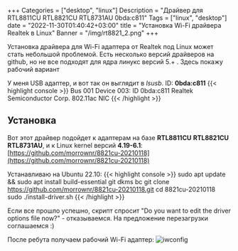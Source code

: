 +++
Categories = ["desktop", "linux"]
Description = "Драйвер для RTL8811CU RTL8821CU RTL8731AU 0bda:c811"
Tags = ["linux", "desktop"]
date = "2022-11-30T01:40:42+03:00"
title = "Установка Wi-Fi драйвера Realtek в Linux"
Banner = "/img/rt8821_2.png"
+++

Установка драйвера для Wi-Fi адаптера от Realtek под Linux может стать небольшой проблемой. Есть несколько версий драйверов на github, но не все подходят для ядра линукс версий 5.+ . Здесь покажу рабочий вариант

<!--more-->

У меня USB адаптер, и вот так он выглядит в *lsusb*. ID: **0bda:c811**
{{< highlight console >}}
Bus 001 Device 003: ID 0bda:c811 Realtek Semiconductor Corp. 802.11ac NIC
{{< /highlight >}}

## Установка

Вот этот драйвер подойдет к адаптерам на базе **RTL8811CU** **RTL8821CU** **RTL8731AU**, и к Linux kernel версий **4.19-6.1**:
[https://github.com/morrownr/8821cu-20210118](https://github.com/morrownr/8821cu-20210118)

Устанавливаю на Ubuntu 22.10:
{{< highlight console >}}
sudo apt update && sudo apt install build-essential git dkms bc
git clone https://github.com/morrownr/8821cu-20210118.git
cd 8821cu-20210118
sudo ./install-driver.sh
{{< /highlight >}}

Если все прошло успешно, скрипт спросит "Do you want to edit the driver options file now?" - отказываемся. На предложение перезагрузки соглашаемся :)

После ребута получаем рабочий Wi-Fi адаптер:
![iwconfig](/img/rt8821.png)
